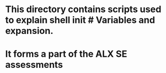 # This directory contains scripts used to explain shell init # Variables and expansion. 

# It forms a part of the ALX SE assessments
